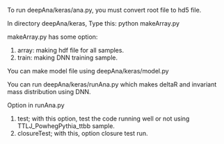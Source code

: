 To run deepAna/keras/ana.py, you must convert root file to hd5 file.

In directory deepAna/keras, Type this: python makeArray.py

makeArray.py has some option:
1. array: making hdf file for all samples.
2. train: making DNN training sample.

You can make model file using deepAna/keras/model.py

You can run deepAna/keras/runAna.py which makes deltaR and invariant mass distribution using DNN.

Option in runAna.py
1. test; with this option, test the code running well or not using TTLJ_PowhegPythia_ttbb sample.
2. closureTest; with this, option closure test run.
